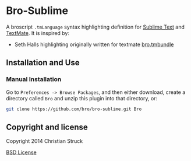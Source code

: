 # Bro-Sublime

A broscript `.tmLanguage` syntax highlighting definition for [Sublime Text](http://www.sublimetext.com) and [TextMate](http://www.macromates.com). It is inspired by:

- Seth Halls highlighting originally written for textmate [bro.tmbundle](https://github.com/sethhall/bro.tmbundle)

## Installation and Use

### Manual Installation

Go to `Preferences -> Browse Packages`, and then either download, create a directory called `Bro` and unzip this plugin into that directory, or:

``` bash
git clone https://github.com/bro/bro-sublime.git Bro
```

## Copyright and license
Copyright 2014 Christian Struck

[BSD License](LICENSE)

